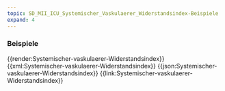 ```yaml
---
topic: SD_MII_ICU_Systemischer_Vaskulaerer_Widerstandsindex-Beispiele
expand: 4
---
```

### Beispiele


<tabs>
    <tab title="Übersicht">      
        {{render:Systemischer-vaskulaerer-Widerstandsindex}}
    </tab>
    <tab title="XML">      
        {{xml:Systemischer-vaskulaerer-Widerstandsindex}}
    </tab>
    <tab title="JSON">
        {{json:Systemischer-vaskulaerer-Widerstandsindex}}
    </tab>
    <tab title="Link">
        {{link:Systemischer-vaskulaerer-Widerstandsindex}}
    </tab>
</tabs>
